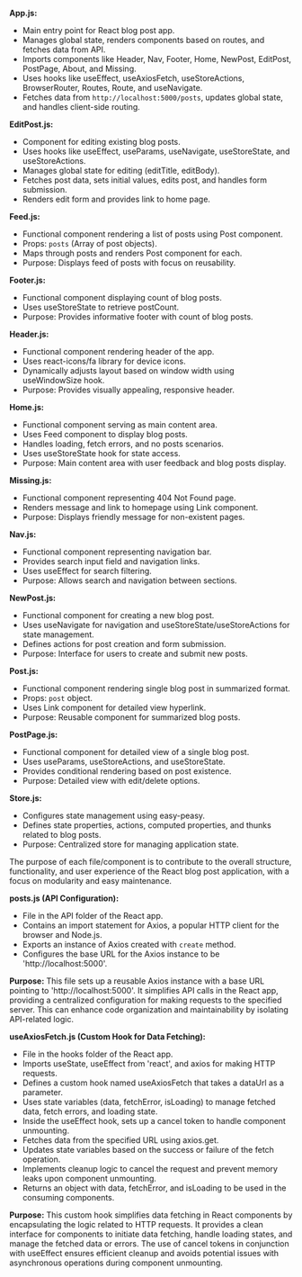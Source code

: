 **App.js:**
- Main entry point for React blog post app.
- Manages global state, renders components based on routes, and fetches data from API.
- Imports components like Header, Nav, Footer, Home, NewPost, EditPost, PostPage, About, and Missing.
- Uses hooks like useEffect, useAxiosFetch, useStoreActions, BrowserRouter, Routes, Route, and useNavigate.
- Fetches data from `http://localhost:5000/posts`, updates global state, and handles client-side routing.

**EditPost.js:**
- Component for editing existing blog posts.
- Uses hooks like useEffect, useParams, useNavigate, useStoreState, and useStoreActions.
- Manages global state for editing (editTitle, editBody).
- Fetches post data, sets initial values, edits post, and handles form submission.
- Renders edit form and provides link to home page.

**Feed.js:**
- Functional component rendering a list of posts using Post component.
- Props: `posts` (Array of post objects).
- Maps through posts and renders Post component for each.
- Purpose: Displays feed of posts with focus on reusability.

**Footer.js:**
- Functional component displaying count of blog posts.
- Uses useStoreState to retrieve postCount.
- Purpose: Provides informative footer with count of blog posts.

**Header.js:**
- Functional component rendering header of the app.
- Uses react-icons/fa library for device icons.
- Dynamically adjusts layout based on window width using useWindowSize hook.
- Purpose: Provides visually appealing, responsive header.

**Home.js:**
- Functional component serving as main content area.
- Uses Feed component to display blog posts.
- Handles loading, fetch errors, and no posts scenarios.
- Uses useStoreState hook for state access.
- Purpose: Main content area with user feedback and blog posts display.

**Missing.js:**
- Functional component representing 404 Not Found page.
- Renders message and link to homepage using Link component.
- Purpose: Displays friendly message for non-existent pages.

**Nav.js:**
- Functional component representing navigation bar.
- Provides search input field and navigation links.
- Uses useEffect for search filtering.
- Purpose: Allows search and navigation between sections.

**NewPost.js:**
- Functional component for creating a new blog post.
- Uses useNavigate for navigation and useStoreState/useStoreActions for state management.
- Defines actions for post creation and form submission.
- Purpose: Interface for users to create and submit new posts.

**Post.js:**
- Functional component rendering single blog post in summarized format.
- Props: `post` object.
- Uses Link component for detailed view hyperlink.
- Purpose: Reusable component for summarized blog posts.

**PostPage.js:**
- Functional component for detailed view of a single blog post.
- Uses useParams, useStoreActions, and useStoreState.
- Provides conditional rendering based on post existence.
- Purpose: Detailed view with edit/delete options.

**Store.js:**
- Configures state management using easy-peasy.
- Defines state properties, actions, computed properties, and thunks related to blog posts.
- Purpose: Centralized store for managing application state.

The purpose of each file/component is to contribute to the overall structure, functionality, and user experience of the React blog post application, with a focus on modularity and easy maintenance.

**posts.js (API Configuration):**
- File in the API folder of the React app.
- Contains an import statement for Axios, a popular HTTP client for the browser and Node.js.
- Exports an instance of Axios created with `create` method.
- Configures the base URL for the Axios instance to be 'http://localhost:5000'.
  
**Purpose:**
This file sets up a reusable Axios instance with a base URL pointing to 'http://localhost:5000'. It simplifies API calls in the React app, providing a centralized configuration for making requests to the specified server. This can enhance code organization and maintainability by isolating API-related logic.

**useAxiosFetch.js (Custom Hook for Data Fetching):**
- File in the hooks folder of the React app.
- Imports useState, useEffect from 'react', and axios for making HTTP requests.
- Defines a custom hook named useAxiosFetch that takes a dataUrl as a parameter.
- Uses state variables (data, fetchError, isLoading) to manage fetched data, fetch errors, and loading state.
- Inside the useEffect hook, sets up a cancel token to handle component unmounting.
- Fetches data from the specified URL using axios.get.
- Updates state variables based on the success or failure of the fetch operation.
- Implements cleanup logic to cancel the request and prevent memory leaks upon component unmounting.
- Returns an object with data, fetchError, and isLoading to be used in the consuming components.

**Purpose:**
This custom hook simplifies data fetching in React components by encapsulating the logic related to HTTP requests. It provides a clean interface for components to initiate data fetching, handle loading states, and manage the fetched data or errors. The use of cancel tokens in conjunction with useEffect ensures efficient cleanup and avoids potential issues with asynchronous operations during component unmounting.
